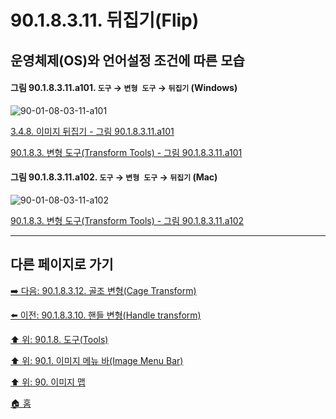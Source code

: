 # 90.1.8.3.11. 뒤집기(Flip)
## 운영체제(OS)와 언어설정 조건에 따른 모습

<a id="90-01-08-03-11-a101"></a>

#### 그림 90.1.8.3.11.a101. `도구` → `변형 도구` → `뒤집기` (Windows)
![90-01-08-03-11-a101](https://github.com/wonder13662/gimp/assets/15767104/c600ff82-fda1-41f0-b5dd-2474dc062e24)

[3.4.8. 이미지 뒤집기 - 그림 90.1.8.3.11.a101](./03-04-08-flip-an-image.md#90-01-08-03-11-a101)

[90.1.8.3. 변형 도구(Transform Tools) - 그림 90.1.8.3.11.a101](./90-01-08-03-00-transform_tools.md#90-01-08-03-11-a101)

<a id="90-01-08-03-11-a102"></a>

#### 그림 90.1.8.3.11.a102. `도구` → `변형 도구` → `뒤집기` (Mac)
![90-01-08-03-11-a102](https://github.com/wonder13662/gimp/assets/15767104/29aa472b-1647-4e15-b400-078b228ba664)

[90.1.8.3. 변형 도구(Transform Tools) - 그림 90.1.8.3.11.a102](./90-01-08-03-00-transform_tools.md#90-01-08-03-11-a102)

***

## 다른 페이지로 가기

[➡️ 다음: 90.1.8.3.12. 골조 변형(Cage Transform)](./90-01-08-03-12-cage_transform.md)

[⬅️ 이전: 90.1.8.3.10. 핸들 변형(Handle transform)](./90-01-08-03-10-handle_transform.md)

[⬆️ 위: 90.1.8. 도구(Tools)](./90-01-08-00-tools.md)

[⬆️ 위: 90.1. 이미지 메뉴 바(Image Menu Bar)](./90-01-00-image-menu-bar.md)

[⬆️ 위: 90. 이미지 맵](./90-00-image-map.md)

[🏠 홈](./00-home.md)
